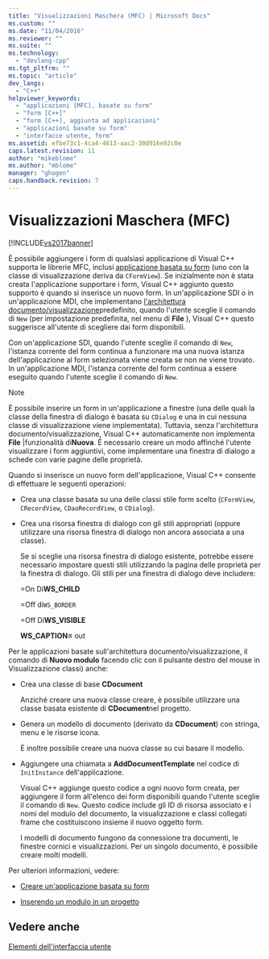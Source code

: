 ```yaml
---
title: "Visualizzazioni Maschera (MFC) | Microsoft Docs"
ms.custom: ""
ms.date: "11/04/2016"
ms.reviewer: ""
ms.suite: ""
ms.technology: 
  - "devlang-cpp"
ms.tgt_pltfrm: ""
ms.topic: "article"
dev_langs: 
  - "C++"
helpviewer_keywords: 
  - "applicazioni [MFC], basate su form"
  - "form [C++]"
  - "form [C++], aggiunta ad applicazioni"
  - "applicazioni basate su form"
  - "interfacce utente, form"
ms.assetid: efbe73c1-4ca4-4613-aac2-30d916e92c0e
caps.latest.revision: 11
author: "mikeblome"
ms.author: "mblome"
manager: "ghogen"
caps.handback.revision: 7
---
```

# Visualizzazioni Maschera (MFC)
[!INCLUDE[vs2017banner](../assembler/inline/includes/vs2017banner.md)]

È possibile aggiungere i form di qualsiasi applicazione di Visual C\+\+ supporta le librerie MFC, inclusi [applicazione basata su form](../mfc/reference/creating-a-forms-based-mfc-application.md) \(uno con la classe di visualizzazione deriva da `CFormView`\).  Se inizialmente non è stata creata l'applicazione supportare i form, Visual C\+\+ aggiunto questo supporto è quando si inserisce un nuovo form.  In un'applicazione SDI o in un'applicazione MDI, che implementano [l'architettura documento\/visualizzazione](../mfc/document-view-architecture.md)predefinito, quando l'utente sceglie il comando di `New` \(per impostazione predefinita, nel menu di **File** \), Visual C\+\+ questo suggerisce all'utente di scegliere dai form disponibili.  
  
 Con un'applicazione SDI, quando l'utente sceglie il comando di `New`, l'istanza corrente del form continua a funzionare ma una nuova istanza dell'applicazione al form selezionata viene creata se non ne viene trovato.  In un'applicazione MDI, l'istanza corrente del form continua a essere eseguito quando l'utente sceglie il comando di `New`.  
  
> [!NOTE]
>  È possibile inserire un form in un'applicazione a finestre \(una delle quali la classe della finestra di dialogo è basata su `CDialog` e una in cui nessuna classe di visualizzazione viene implementata\).  Tuttavia, senza l'architettura documento\/visualizzazione, Visual C\+\+ automaticamente non implementa **File** &#124;funzionalità di**Nuova**.  È necessario creare un modo affinché l'utente visualizzare i form aggiuntivi, come implementare una finestra di dialogo a schede con varie pagine delle proprietà.  
  
 Quando si inserisce un nuovo form dell'applicazione, Visual C\+\+ consente di effettuare le seguenti operazioni:  
  
-   Crea una classe basata su una delle classi stile form scelto \(`CFormView`, `CRecordView`, `CDaoRecordView`, o `CDialog`\).  
  
-   Crea una risorsa finestra di dialogo con gli stili appropriati \(oppure utilizzare una risorsa finestra di dialogo non ancora associata a una classe\).  
  
     Se si sceglie una risorsa finestra di dialogo esistente, potrebbe essere necessario impostare questi stili utilizzando la pagina delle proprietà per la finestra di dialogo.  Gli stili per una finestra di dialogo deve includere:  
  
     \=On Di**WS\_CHILD**  
  
     \=Off di`WS_BORDER`  
  
     \=Off Di**WS\_VISIBLE**  
  
     **WS\_CAPTION\=** out  
  
 Per le applicazioni basate sull'architettura documento\/visualizzazione, il comando di **Nuovo modulo** facendo clic con il pulsante destro del mouse in Visualizzazione classi\) anche:  
  
-   Crea una classe di base **CDocument**  
  
     Anziché creare una nuova classe creare, è possibile utilizzare una classe basata esistente di **CDocument**nel progetto.  
  
-   Genera un modello di documento \(derivato da **CDocument**\) con stringa, menu e le risorse icona.  
  
     È inoltre possibile creare una nuova classe su cui basare il modello.  
  
-   Aggiungere una chiamata a **AddDocumentTemplate** nel codice di `InitInstance` dell'applicazione.  
  
     Visual C\+\+ aggiunge questo codice a ogni nuovo form creata, per aggiungere il form all'elenco dei form disponibili quando l'utente sceglie il comando di `New`.  Questo codice include gli ID di risorsa associato e i nomi del modulo del documento, la visualizzazione e classi collegati frame che costituiscono insieme il nuovo oggetto form.  
  
     I modelli di documento fungono da connessione tra documenti, le finestre cornici e visualizzazioni.  Per un singolo documento, è possibile creare molti modelli.  
  
 Per ulteriori informazioni, vedere:  
  
-   [Creare un'applicazione basata su form](../mfc/reference/creating-a-forms-based-mfc-application.md)  
  
-   [Inserendo un modulo in un progetto](../mfc/inserting-a-form-into-a-project.md)  
  
## Vedere anche  
 [Elementi dell'interfaccia utente](../mfc/user-interface-elements-mfc.md)